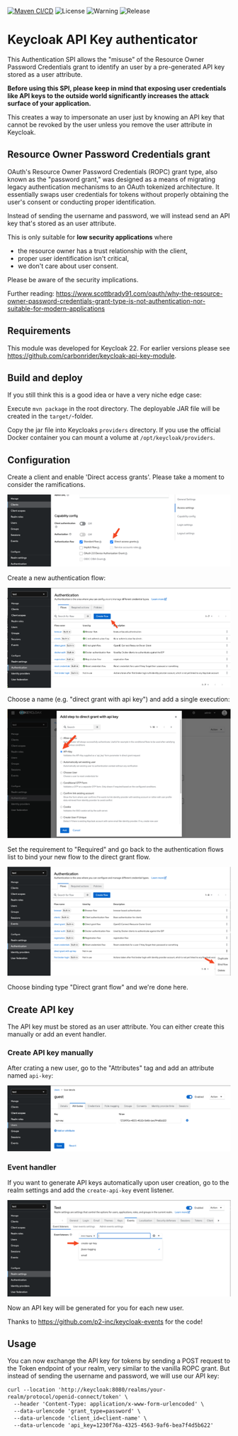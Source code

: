 [![Maven CI/CD](https://github.com/treestack/keycloak-api-key-auth/actions/workflows/maven-publish.yml/badge.svg)](https://github.com/treestack/keycloak-api-key-auth/actions/workflows/maven-publish.yml)
![License](https://img.shields.io/github/license/treestack/keycloak-api-key-auth)
![Warning](https://img.shields.io/badge/Warning-probably_not_a_good_idea-red)
![Release](https://img.shields.io/github/v/release/treestack/keycloak-api-key-auth)


# Keycloak API Key authenticator

This Authentication SPI allows the "misuse" of the Resource Owner Password Credentials grant to identify an user by
a pre-generated API key stored as a user attribute.

**Before using this SPI, please keep in mind that exposing user credentials like API keys to the outside world
significantly increases the attack surface of your application.**

This creates a way to impersonate an user just by knowing an API key that cannot be revoked by the user
unless you remove the user attribute in Keycloak.

## Resource Owner Password Credentials grant

OAuth's Resource Owner Password Credentials (ROPC) grant type, also known as the "password grant," was designed as a
means of migrating legacy authentication mechanisms to an OAuth tokenized architecture. It essentially swaps user
credentials for tokens without properly obtaining the user's consent or conducting proper identification.

Instead of sending the username and password, we will instead send an API key that's stored as an user attribute.

This is only suitable for **low security applications** where
- the resource owner has a trust relationship with the client,
- proper user identification isn't critical,
- we don't care about user consent.

Please be aware of the security implications.

Further reading: https://www.scottbrady91.com/oauth/why-the-resource-owner-password-credentials-grant-type-is-not-authentication-nor-suitable-for-modern-applications

## Requirements

This module was developed for Keycloak 22. For earlier versions please see https://github.com/carbonrider/keycloak-api-key-module.

## Build and deploy

If you still think this is a good idea or have a very niche edge case:

Execute `mvn package` in the root directory. The deployable JAR file will be created in the `target/`-folder.

Copy the jar file into Keycloaks `providers` directory. If you use the official Docker container you can mount a volume
at `/opt/keycloak/providers`.

## Configuration

Create a client and enable 'Direct access grants'. Please take a moment to consider the ramifications.

![](doc/capability_config.png)

Create a new authentication flow:

![](doc/create_flow.png)

Choose a name (e.g. "direct grant with api key") and add a single execution:

![](doc/add_step.png)

Set the requirement to "Required" and go back to the authentication flows list to bind your new flow to the direct 
grant flow.

![](doc/bind_flow.png)

Choose binding type "Direct grant flow" and we're done here.

## Create API key

The API key must be stored as an user attribute. You can either create this manually or add an event handler.

### Create API key manually

After crating a new user, go to the "Attributes" tag and add an attribute named `api-key`:

![](doc/user_attribute.png)

### Event handler

If you want to generate API keys automatically upon user creation, go to the realm settings and add the 
`create-api-key` event listener.

![](doc/add_event_listener.png)

Now an API key will be generated for you for each new user.

Thanks to https://github.com/p2-inc/keycloak-events for the code!

## Usage

You can now exchange the API key for tokens by sending a POST request to the Token endpoint of your realm, very
similar to the vanilla ROPC grant. But instead of sending the username and password, we will use our API key:

```
curl --location 'http://keycloak:8080/realms/your-realm/protocol/openid-connect/token' \
  --header 'Content-Type: application/x-www-form-urlencoded' \
  --data-urlencode 'grant_type=password' \
  --data-urlencode 'client_id=client-name' \
  --data-urlencode 'api_key=1230f76a-4325-4563-9af6-bea7f4d5b622'
```
